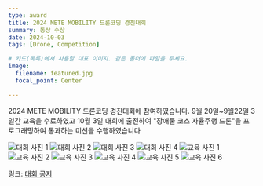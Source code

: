 ```yaml
---
type: award
title: 2024 METE MOBILITY 드론코딩 경진대회
summary: 동상 수상
date: 2024-10-03
tags: [Drone, Competition]

# 카드(목록)에서 사용할 대표 이미지. 같은 폴더에 파일을 두세요.
image:
  filename: featured.jpg
  focal_point: Center

---
```


2024 METE MOBILITY 드론코딩 경진대회에 참여하였습니다.
9월 20일~9월22일 3일간 교육을 수료하였고 10월 3일 대회에 출전하여 
"장애물 코스 자율주행 드론"을 프로그래밍하여 통과하는 미션을 수행하였습니다

![대회 사진 1](dron1.jpeg)
![대회 사진 2](dron2.jpeg)
![대회 사진 3](dron3.jpeg)
![대회 사진 4](dron4.jpeg)
![교육 사진 1](dron5.jpeg)
![교육 사진 2](dron6.jpeg)
![교육 사진 3](dron7.jpeg)
![교육 사진 4](dron8.jpeg)
![교육 사진 5](dron9.jpeg)
![교육 사진 6](dron10.jpeg)

링크: [대회 공지](https://eei.chonbuk.ac.kr/bbs/eei/4404/338337/artclView.do)

